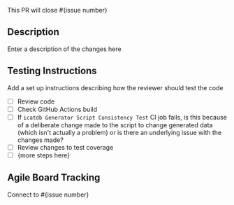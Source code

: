 This PR will close #{issue number}

## Description
Enter a description of the changes here

## Testing Instructions
Add a set up instructions describing how the reviewer should test the code

- [ ] Review code
- [ ] Check GitHub Actions build
- [ ] If `icatdb Generator Script Consistency Test` CI job fails, is this because of a
      deliberate change made to the script to change generated data (which isn't
      actually a problem) or is there an underlying issue with the changes made?
- [ ] Review changes to test coverage
- [ ] {more steps here}

## Agile Board Tracking
Connect to #{issue number}
